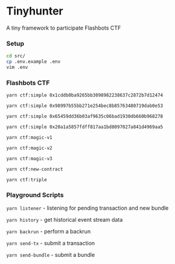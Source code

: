# Tinyhunter

A tiny framework to participate Flashbots CTF

### Setup

```sh
cd src/
cp .env.example .env
vim .env
```

### Flashbots CTF

`yarn ctf:simple 0x1cddb0ba9265bb3098982238637c2872b7d12474`

`yarn ctf:simple 0x98997b55bb271e254bec8b85763480719dab0e53`

`yarn ctf:simple 0x65459dd36b03af9635c06bad1930db660b968278`

`yarn ctf:simple 0x20a1a5857fdff817aa1bd8097027a841d4969aa5`

`yarn ctf:magic-v1`

`yarn ctf:magic-v2`

`yarn ctf:magic-v3`

`yarn ctf:new-contract`

`yarn ctf:triple`

### Playground Scripts

`yarn listener` - listening for pending transaction and new bundle

`yarn history` - get historical event stream data

`yarn backrun` - perform a backrun

`yarn send-tx` - submit a transaction

`yarn send-bundle` - submit a bundle
